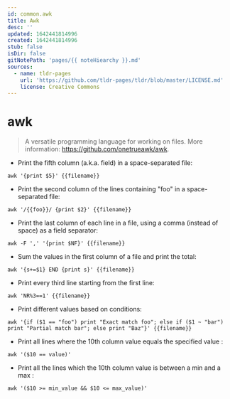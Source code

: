 ```yaml
---
id: common.awk
title: Awk
desc: ''
updated: 1642441814996
created: 1642441814996
stub: false
isDir: false
gitNotePath: 'pages/{{ noteHiearchy }}.md'
sources:
  - name: tldr-pages
    url: 'https://github.com/tldr-pages/tldr/blob/master/LICENSE.md'
    license: Creative Commons
---
```

# awk

> A versatile programming language for working on files.
> More information: <https://github.com/onetrueawk/awk>.

- Print the fifth column (a.k.a. field) in a space-separated file:

`awk '{print $5}' {{filename}}`

- Print the second column of the lines containing "foo" in a space-separated file:

`awk '/{{foo}}/ {print $2}' {{filename}}`

- Print the last column of each line in a file, using a comma (instead of space) as a field separator:

`awk -F ',' '{print $NF}' {{filename}}`

- Sum the values in the first column of a file and print the total:

`awk '{s+=$1} END {print s}' {{filename}}`

- Print every third line starting from the first line:

`awk 'NR%3==1' {{filename}}`

- Print different values based on conditions:

`awk '{if ($1 == "foo") print "Exact match foo"; else if ($1 ~ "bar") print "Partial match bar"; else print "Baz"}' {{filename}}`

- Print all lines where the 10th column value equals the specified value :

`awk '($10 == value)'`

- Print all the lines which the 10th column value is between a min and a max :

`awk '($10 >= min_value && $10 <= max_value)'`


